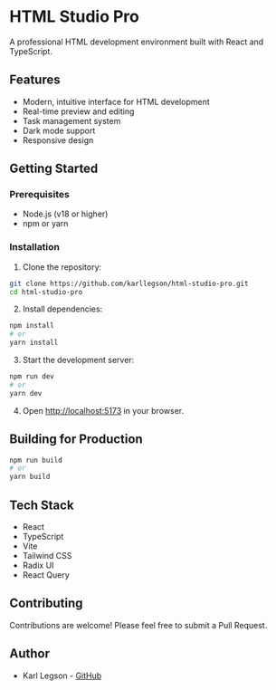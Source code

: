 # HTML Studio Pro

A professional HTML development environment built with React and TypeScript.

## Features

- Modern, intuitive interface for HTML development
- Real-time preview and editing
- Task management system
- Dark mode support
- Responsive design

## Getting Started

### Prerequisites

- Node.js (v18 or higher)
- npm or yarn

### Installation

1. Clone the repository:
```bash
git clone https://github.com/karllegson/html-studio-pro.git
cd html-studio-pro
```

2. Install dependencies:
```bash
npm install
# or
yarn install
```

3. Start the development server:
```bash
npm run dev
# or
yarn dev
```

4. Open [http://localhost:5173](http://localhost:5173) in your browser.

## Building for Production

```bash
npm run build
# or
yarn build
```

## Tech Stack

- React
- TypeScript
- Vite
- Tailwind CSS
- Radix UI
- React Query

## Contributing

Contributions are welcome! Please feel free to submit a Pull Request.

## Author

- Karl Legson - [GitHub](https://github.com/karllegson)
